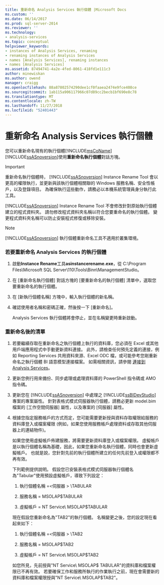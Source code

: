 ```yaml
---
title: 重新命名 Analysis Services 執行個體 |Microsoft Docs
ms.custom: ''
ms.date: 06/14/2017
ms.prod: sql-server-2014
ms.reviewer: ''
ms.technology:
- analysis-services
ms.topic: conceptual
helpviewer_keywords:
- instances of Analysis Services, renaming
- renaming instances of Analysis Services
- names [Analysis Services], renaming instances
- names [Analysis Services]
ms.assetid: 87494741-4a2e-4fed-8061-418fd1e111c3
author: minewiskan
ms.author: owend
manager: craigg
ms.openlocfilehash: 88a87802574290dee1cf0faaea2474e9fce408ce
ms.sourcegitcommit: 1ab115a906117966c07d89cc2becb1bf690e8c78
ms.translationtype: MT
ms.contentlocale: zh-TW
ms.lasthandoff: 11/27/2018
ms.locfileid: "52401443"
---
```

# <a name="rename-an-analysis-services-instance"></a>重新命名 Analysis Services 執行個體
  您可以重新命名現有的執行個體[!INCLUDE[msCoName](../../includes/msconame-md.md)][!INCLUDE[ssASnoversion](../../includes/ssasnoversion-md.md)]使用**重新命名執行個體**對話方塊。  
  
> [!IMPORTANT]  
>  重新命名執行個體時， [!INCLUDE[ssASnoversion](../../includes/ssasnoversion-md.md)] Instance Rename Tool 會以更高的權限執行，並更新與該執行個體相關聯的 Windows 服務名稱、安全性帳戶，以及登錄項目。 為確保執行這些動作，請務必以本機系統管理員身分執行此工具。  
  
 [!INCLUDE[ssASnoversion](../../includes/ssasnoversion-md.md)] Instance Rename Tool 不會修改針對原始執行個體建立的程式資料夾。 請勿修改程式資料夾名稱以符合您要重命名的執行個體。 變更程式資料夾名稱可以防止安裝程式修復或移除安裝。  
  
> [!NOTE]  
>  [!INCLUDE[ssASnoversion](../../includes/ssasnoversion-md.md)] 執行個體重新命名工具不適用於叢集環境。  
  
### <a name="to-rename-an-instance-of-analysis-services"></a>若要重新命名 Analysis Services 的執行個體  
  
1.  啟動**Instance Rename**工具**asinstancerename.exe**，從 C:\Program Files\Microsoft SQL Server\110\Tools\Binn\ManagementStudio。  
  
2.  在 [重新命名執行個體] 對話方塊的 [要重新命名的執行個體] 清單中，選取您要重新命名的執行個體。  
  
3.  在 [新執行個體名稱] 方塊中，輸入執行個體的新名稱。  
  
4.  確認使用者名稱和密碼正確，然後按一下 [重新命名]。  
  
     Analysis Services 執行個體將會停止，並在名稱變更時重新啟動。  
  
### <a name="post-rename-checklist"></a>重新命名後的清單  
  
1.  若要繼續存取在重新命名之執行個體上執行的資料庫，您必須在 Excel 或其他用戶端應用程式中手動更新資料連接。 此外，請檢查任何預先定義的連接，例如 Reporting Services 共用資料來源、Excel ODC 檔，或可能參考您剛重新命名之執行個體 BI 語意模型連接檔案。 如需相關資訊，請參閱 [連接到 Analysis Services](connect-to-analysis-services.md)。  
  
2.  更新您例行用來備份、同步處理或處理資料庫的 PowerShell 指令碼或 AMO 指令碼。  
  
3.  更新您在 [!INCLUDE[ssASnoversion](../../includes/ssasnoversion-md.md)] 中處理之 [!INCLUDE[ssBIDevStudio](../../includes/ssbidevstudio-md.md)]專案的專案屬性。 針對表格式模式伺服器執行個體，請務必更新 model.bim 檔案的 [工作空間伺服器] 屬性，以及專案的 [伺服器] 屬性。  
  
4.  根據您指定服務帳戶的方式而定，您可能需要更新授與資料存取權限給服務的資料庫登入或檔案權限 (例如，如果您使用服務帳戶處理資料或存取其他伺服器上的連結物件)。  
  
     如果您使用虛擬帳戶佈建服務，將需要更新資料庫登入或檔案權限。 虛擬帳戶是以執行個體名稱為基礎，因此，如果您重新命名執行個體，同時也會更新虛擬帳戶。 也就是說，您針對先前的執行個體所建立的任何先前登入或權限都不再有效。  
  
     下列範例提供說明。 假設您已安裝表格式模式伺服器執行個體名為"Tabular"使用預設虛擬帳戶，導致下列設定：  
  
    1.  執行個體名稱 =\<伺服器 > \TABULAR  
  
    2.  服務名稱 = MSOLAP$TABULAR  
  
    3.  虛擬帳戶 = NT Service\ MSOLAP$TABULAR  
  
     現在假設您重新命名為"TAB2"的執行個體。 名稱變更之後，您的設定現在看起來如下：  
  
    1.  執行個體名稱 =\<伺服器 > \TAB2  
  
    2.  服務名稱 = MSOLAP$TAB2  
  
    3.  虛擬帳戶 = NT Service\ MSOLAP$TAB2  
  
     如您所見，先前授與"NT Service\ MSOLAP$ TABULAR"的資料庫和檔案權限已不再有效。 若要確保工作和服務所執行的作業執行之前，現在會需要新的資料庫和檔案權限授與"NT Service\ MSOLAP$TAB2"。  
  
  

